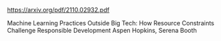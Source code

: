 
https://arxiv.org/pdf/2110.02932.pdf

Machine Learning Practices Outside Big Tech: How Resource Constraints Challenge Responsible Development
Aspen Hopkins, Serena Booth
